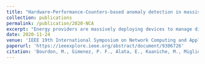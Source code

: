 ```yaml
---
title: "Hardware-Performance-Counters-based anomaly detection in massively deployed smart industrial devices"
collection: publications
permalink: /publication/2020-NCA
excerpt: "Energy providers are massively deploying devices to manage distributed resources or equipment. These devices are used for example to manage the energy of smart factories efficiently or to monitor the infrastructure of smart-grids. By design, they typically exhibit homogeneous behavior, with similar software and hardware architecture. Unfortunately, these devices are also of interest to attackers aiming to develop botnets or compromise companies' security. This paper presents a new protection approach based on Hardware Performance Counters (HPC) to detect anomalies in massively deployed devices. These HPC are processed using outlier detection algorithms. Compared to existing solutions, we propose a lightweight approach based on a comparative analysis of devices' HPC without relying on the modeling of the software applications running on the devices. To assess the relevance and the effectiveness of the approach, a thorough experimental analysis is carried out in a representative industrial-type environment, sampling the data from 100 Raspberry Pi to simulate about 10,000 devices deployed simultaneously. The results show high detection and performance efficiency under different software profiles and attack payloads. Moreover, the calibration of the approach depends primarily on the hardware rather than the application software running on the devices. It should ease its deployment in an operational environment."
date: 2020-11-24
venue: 'IEEE 19th International Symposium on Network Computing and Applications (NCA)'
paperurl: 'https://ieeexplore.ieee.org/abstract/document/9306726'
citation: 'Bourdon, M., Gimenez, P. F., Alata, E., Kaaniche, M., Migliore, V., Nicomette, V., & Laarouchi, Y. (2020, November). Hardware-Performance-Counters-based anomaly detection in massively deployed smart industrial devices. In 2020 IEEE 19th International Symposium on Network Computing and Applications (NCA) (pp. 1-8). IEEE.'
---
```

